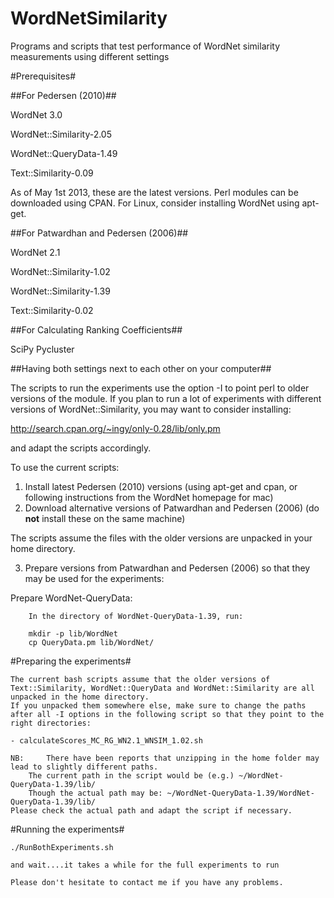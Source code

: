 WordNetSimilarity
=================

Programs and scripts that test performance of WordNet similarity measurements using different settings

#Prerequisites#

##For Pedersen (2010)##

WordNet 3.0

WordNet::Similarity-2.05

WordNet::QueryData-1.49

Text::Similarity-0.09

As of May 1st 2013, these are the latest versions. Perl modules can be downloaded using CPAN.
For Linux, consider installing WordNet using apt-get.

##For Patwardhan and Pedersen (2006)##

WordNet 2.1

WordNet::Similarity-1.02

WordNet::Similarity-1.39

Text::Similarity-0.02

##For Calculating Ranking Coefficients##

SciPy
Pycluster

##Having both settings next to each other on your computer##

The scripts to run the experiments use the option -I to point perl to older versions of the module.
If you plan to run a lot of experiments with different versions of WordNet::Similarity, you may want to consider installing:

http://search.cpan.org/~ingy/only-0.28/lib/only.pm

and adapt the scripts accordingly.

To use the current scripts:

1. Install latest Pedersen (2010) versions (using apt-get and cpan, or following instructions from the WordNet homepage for mac)
2. Download alternative versions of Patwardhan and Pedersen (2006) (do **not** install these on the same machine)

The scripts assume the files with the older versions are unpacked in your home directory.

3. Prepare versions from Patwardhan and Pedersen (2006) so that they may be used for the experiments:

Prepare WordNet-QueryData:

		In the directory of WordNet-QueryData-1.39, run:

		mkdir -p lib/WordNet
		cp QueryData.pm lib/WordNet/
		
		

#Preparing the experiments#

	The current bash scripts assume that the older versions of Text::Similarity, WordNet::QueryData and WordNet::Similarity are all unpacked in the home directory.
	If you unpacked them somewhere else, make sure to change the paths after all -I options in the following script so that they point to the right directories: 
	
	- calculateScores_MC_RG_WN2.1_WNSIM_1.02.sh

	NB: 	There have been reports that unzipping in the home folder may lead to slightly different paths.
		The current path in the script would be (e.g.) ~/WordNet-QueryData-1.39/lib/
		Though the actual path may be: ~/WordNet-QueryData-1.39/WordNet-QueryData-1.39/lib/  
	Please check the actual path and adapt the script if necessary.
	
#Running the experiments#

	./RunBothExperiments.sh

	and wait....it takes a while for the full experiments to run
	
	Please don't hesitate to contact me if you have any problems.